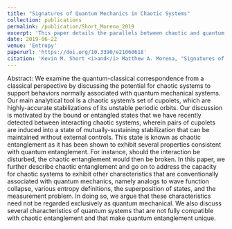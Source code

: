 ```yaml
---
title: "Signatures of Quantum Mechanics in Chaotic Systems"
collection: publications
permalink: /publication/Short_Morena_2019
excerpt: 'This paper details the parallels between chaotic and quantum entanglement.'
date: 2019-06-22
venue: 'Entropy'
paperurl: 'https://doi.org/10.3390/e21060618'
citation: 'Kevin M. Short <i>and</i> Matthew A. Morena, "Signatures of Quantum Mechanics in Chaotic Systems", Entropy 21(6), 618 (2019)'
---
```

Abstract: We examine the quantum-classical correspondence from a classical perspective by discussing the potential for chaotic systems to support behaviors normally associated with quantum mechanical systems. Our main analytical tool is a chaotic system’s set of cupolets, which are highly-accurate stabilizations of its unstable periodic orbits. Our discussion is motivated by the bound or entangled states that we have recently detected between interacting chaotic systems, wherein pairs of cupolets are induced into a state of mutually-sustaining stabilization that can be maintained without external controls. This state is known as chaotic entanglement as it has been shown to exhibit several properties consistent with quantum entanglement. For instance, should the interaction be disturbed, the chaotic entanglement would then be broken. In this paper, we further describe chaotic entanglement and go on to address the capacity for chaotic systems to exhibit other characteristics that are conventionally associated with quantum mechanics, namely analogs to wave function collapse, various entropy definitions, the superposition of states, and the measurement problem. In doing so, we argue that these characteristics need not be regarded exclusively as quantum mechanical. We also discuss several characteristics of quantum systems that are not fully compatible with chaotic entanglement and that make quantum entanglement unique.
